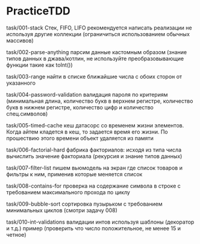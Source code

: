 # PracticeTDD

task/001-stack Стек, FIFO, LIFO рекомендуется написать реализации не используя другие коллекции (ограничиться использованием обычных массивов)

task/002-parse-anything парсим данные кастомным образом (знание типов данных в джава/котлин, не используйте преобразовывающие функции такие как toInt())

task/003-range найти в списке ближайшие числа с обоих сторон от указанногo

task/004-password-validation валидация пароля по критериям (минимальная длина, количество букв в верхнем регистре, количество букв в нижнем регистре, количество цифр и количество спец.символов)

task/005-timed-cache кеш датасорс со временем жизни элементов. Когда айтем кладется в кеш, то задается время его жизни. По прошествию этого времени объект удаляется из памяти

task/006-factorial-hard фабрика факториалов: исходя из типа числа вычислить значение факториала (рекурсия и знание типов данных)

task/007-filter-list пишем вьюмодель на экран где список товаров и фильтры к ним, применив которые меняется список

task/008-contains-for проверка на содержание символа в строке с требованием максимального прохода по циклу

task/009-bubble-sort сортировка пузырьком с требованием минимальных циклов (смотри задачу 008)

task/010-int-validations валидации интов используя шаблоны (декоратор и т.д.) пример (проверить что число положительное, не менее 15 и четное)